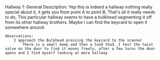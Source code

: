 Hallway 1:
    General Description:
        Yep this is indeed a hallway nothing really special about it, it gets you from point A to point B, That's all it really needs to do, This particular hallway seems to have a bulkhead segmenting it off from its other hallway brothers. Maybe I can find the keycard to open it somewhere around.

    Observations:
        I approach the Bulkhead pressing the keycard to the scanner
            There is a small beep and then a loud thud, I test the twist valve on the door to find it moves freely, after a few turns the door opens and I find myself looking at more hallway
